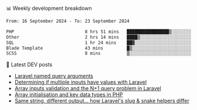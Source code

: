 📊 Weekly development breakdown
<!--START_SECTION:waka-->

```txt
From: 16 September 2024 - To: 23 September 2024

PHP                           8 hrs 51 mins   ████████████████▒░░░░░░░░   65.91 %
Other                         2 hrs 14 mins   ████▒░░░░░░░░░░░░░░░░░░░░   16.70 %
SQL                           1 hr 24 mins    ██▓░░░░░░░░░░░░░░░░░░░░░░   10.42 %
Blade Template                43 mins         █▒░░░░░░░░░░░░░░░░░░░░░░░   05.44 %
SCSS                          8 mins          ▒░░░░░░░░░░░░░░░░░░░░░░░░   01.00 %
```

<!--END_SECTION:waka-->

📕 Latest DEV posts
<!-- BLOG-POST-LIST:START -->
- [Laravel named query arguments](https://dev.to/michaelvickersuk/laravel-named-query-arguments-28kd)
- [Determining if multiple inputs have values with Laravel](https://dev.to/michaelvickersuk/determining-if-multiple-inputs-have-values-with-laravel-km6)
- [Array inputs validation and the N+1 query problem in Laravel](https://dev.to/michaelvickersuk/array-inputs-validation-and-the-n1-query-problem-in-laravel-2agb)
- [Array initialisation and key data types in PHP](https://dev.to/michaelvickersuk/array-initialisation-and-key-data-types-in-php-1e5b)
- [Same string, different output... how Laravel&#39;s slug &amp; snake helpers differ](https://dev.to/michaelvickersuk/same-string-different-output-how-laravels-slug-snake-helpers-differ-1ccj)
<!-- BLOG-POST-LIST:END -->

